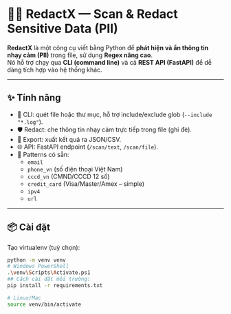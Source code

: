 # 🕵️‍♂️ RedactX — Scan & Redact Sensitive Data (PII)

**RedactX** là một công cụ viết bằng Python để **phát hiện và ẩn thông tin nhạy cảm (PII)** trong file, sử dụng **Regex nâng cao**.  
Nó hỗ trợ chạy qua **CLI (command line)** và cả **REST API (FastAPI)** để dễ dàng tích hợp vào hệ thống khác.  

---

## ✨ Tính năng
- 🚀 CLI: quét file hoặc thư mục, hỗ trợ include/exclude glob (`--include "*.log"`).
- 🛡️ Redact: che thông tin nhạy cảm trực tiếp trong file (ghi đè).
- 📂 Export: xuất kết quả ra JSON/CSV.
- 🌐 API: FastAPI endpoint (`/scan/text`, `/scan/file`).
- 🔌 Patterns có sẵn:
  - `email`
  - `phone_vn` (số điện thoại Việt Nam)
  - `cccd_vn` (CMND/CCCD 12 số)
  - `credit_card` (Visa/Master/Amex – simple)
  - `ipv4`
  - `url`

---

## 📦 Cài đặt

Tạo virtualenv (tuỳ chọn):

```bash
python -m venv venv
# Windows PowerShell
.\venv\Scripts\Activate.ps1
## Cách cài đặt môi trường:
pip install -r requirements.txt

# Linux/Mac
source venv/bin/activate
